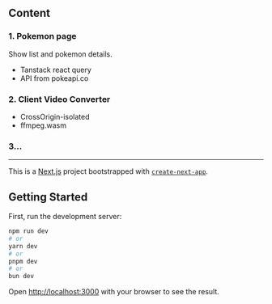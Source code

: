 ## Content

### 1. Pokemon page
Show list and pokemon details.
- Tanstack react query
- API from pokeapi.co

### 2. Client Video Converter
- CrossOrigin-isolated
- ffmpeg.wasm

### 3...

---

This is a [Next.js](https://nextjs.org) project bootstrapped with [`create-next-app`](https://nextjs.org/docs/app/api-reference/cli/create-next-app).

## Getting Started

First, run the development server:

```bash
npm run dev
# or
yarn dev
# or
pnpm dev
# or
bun dev
```

Open [http://localhost:3000](http://localhost:3000) with your browser to see the result.
